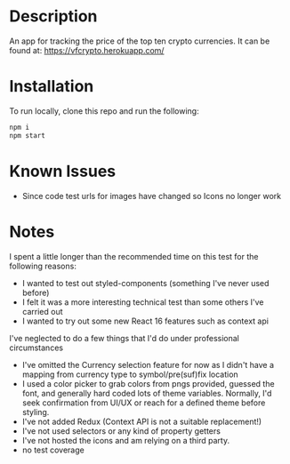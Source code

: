 # Description

An app for tracking the price of the top ten crypto currencies. It can be found at: https://vfcrypto.herokuapp.com/

# Installation

To run locally, clone this repo and run the following: 

```sh
npm i
npm start
```
# Known Issues

- Since code test urls for images have changed so Icons no longer work

# Notes

I spent a little longer than the recommended time on this test for the following reasons: 

  * I wanted to test out styled-components (something I've never used before)
  * I felt it was a more interesting technical test than some others I've carried out
  * I wanted to try out some new React 16 features such as context api
  
I've neglected to do a few things that I'd do under professional circumstances

* I've omitted the Currency selection feature for now as I didn't have a mapping from currency type to symbol/pre(suf)fix location
* I used a color picker to grab colors from pngs provided, guessed the font, and generally hard coded lots of theme variables. Normally, I'd seek confirmation from UI/UX or reach for a defined theme before styling. 
* I've not added Redux (Context API is not a suitable replacement!)
* I've not used selectors or any kind of property getters
* I've not hosted the icons and am relying on a third party.
* no test coverage
